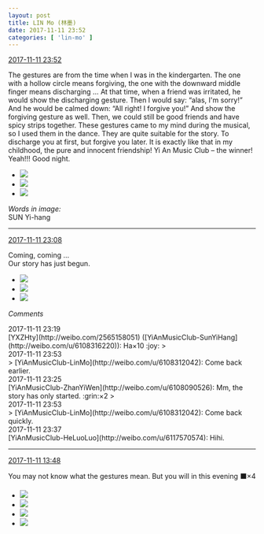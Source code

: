 ```yaml
---
layout: post
title: LIN Mo (林墨)
date: 2017-11-11 23:52
categories: [ 'lin-mo' ]
---
```


<div class="weibo-info">
  <a href="https://weibo.com/6108312042/FuEiBu6BR">2017-11-11 23:52</a>
</div>

The gestures are from the time when I was in the kindergarten. The one with a hollow circle means forgiving, the one with the downward middle finger means discharging … At that time, when a friend was irritated, he would show the discharging gesture. Then I would say: “alas, I'm sorry!” And he would be calmed down: “All right! I forgive you!” And show the forgiving gesture as well. Then, we could still be good friends and have spicy strips together. These gestures came to my mind during the musical, so I used them in the dance. They are quite suitable for the story. To discharge you at first, but forgive you later. It is exactly like that in my childhood, the pure and innocent friendship! Yi An Music Club – the winner! Yeah!!! Good night.

<!-- more -->

<ul class="weibo-pic-list-1">
  <li class="weibo-pic">
    <a href="https://wx3.sinaimg.cn/mw690/006FnQZYly1flekzbuvmuj31491zkx6p.jpg"><img src="//wx3.sinaimg.cn/thumb150/006FnQZYly1flekzbuvmuj31491zkx6p.jpg" /></a>
  </li>
  <li class="weibo-pic">
    <a href="https://wx3.sinaimg.cn/mw690/006FnQZYly1flekzd5pvyj31491zku0x.jpg"><img src="//wx3.sinaimg.cn/thumb150/006FnQZYly1flekzd5pvyj31491zku0x.jpg" /></a>
  </li>
  <li class="weibo-pic">
    <a href="https://wx1.sinaimg.cn/mw690/006FnQZYly1flekz9fhvoj31zk149tts.jpg"><img src="//wx1.sinaimg.cn/thumb150/006FnQZYly1flekz9fhvoj31zk149tts.jpg" /></a>
  </li>
</ul>

*Words in image:*  
SUN Yi-hang

---

<div class="weibo-info">
  <a href="https://weibo.com/6108312042/FuE0X1G3X">2017-11-11 23:08</a>
</div>

Coming, coming …  
Our story has just begun. 

<ul class="weibo-pic-list-1">
  <li class="weibo-pic">
    <a href="https://wx1.sinaimg.cn/mw690/006FnQZYly1flejq43t0lj314a1zke82.jpg"><img src="//wx1.sinaimg.cn/thumb150/006FnQZYly1flejq43t0lj314a1zke82.jpg" /></a>
  </li>
  <li class="weibo-pic">
    <a href="https://wx2.sinaimg.cn/mw690/006FnQZYly1flejq2c58jj314a1zkkjm.jpg"><img src="//wx2.sinaimg.cn/thumb150/006FnQZYly1flejq2c58jj314a1zkkjm.jpg" /></a>
  </li>
  <li class="weibo-pic">
    <a href="https://wx3.sinaimg.cn/mw690/006FnQZYly1flejq5kyerj314a1zkkjm.jpg"><img src="//wx3.sinaimg.cn/thumb150/006FnQZYly1flejq5kyerj314a1zkkjm.jpg" /></a>
  </li>
</ul>

*Comments*

<div class="weibo-info">2017-11-11 23:19</div>
[YXZHty](http://weibo.com/2565158051) ([YiAnMusicClub-SunYiHang](http://weibo.com/u/6108316220)): Ha×10 :joy:
> <div class="weibo-info">2017-11-11 23:53</div>
> [YiAnMusicClub-LinMo](http://weibo.com/u/6108312042): Come back earlier.

<div class="weibo-info">2017-11-11 23:25</div>
[YiAnMusicClub-ZhanYiWen](http://weibo.com/u/6108090526): Mm, the story has only started. :grin:×2
> <div class="weibo-info">2017-11-11 23:53</div>
> [YiAnMusicClub-LinMo](http://weibo.com/u/6108312042): Come back quickly.

<div class="weibo-info">2017-11-11 23:37</div>
[YiAnMusicClub-HeLuoLuo](http://weibo.com/u/6117570574): Hihi.

---

<div class="weibo-info">
  <a href="https://weibo.com/6108312042/FuAlCBUMt">2017-11-11 13:48</a>
</div>

You may not know what the gestures mean. But you will in this evening ⬛️×4

<ul class="weibo-pic-list-2">
  <li class="weibo-pic">
    <a href="https://wx1.sinaimg.cn/mw690/006FnQZYly1fle3jyponyj32c02c0u0x.jpg"><img src="//wx1.sinaimg.cn/thumb150/006FnQZYly1fle3jyponyj32c02c0u0x.jpg" /></a>
  </li>
  <li class="weibo-pic">
    <a href="https://wx3.sinaimg.cn/mw690/006FnQZYly1fle3jxnijoj32c02c0kjl.jpg"><img src="//wx3.sinaimg.cn/thumb150/006FnQZYly1fle3jxnijoj32c02c0kjl.jpg" /></a>
  </li>
  <li class="weibo-pic">
    <a href="https://wx3.sinaimg.cn/mw690/006FnQZYly1fle3jzw4o0j32c02c0qv5.jpg"><img src="//wx3.sinaimg.cn/thumb150/006FnQZYly1fle3jzw4o0j32c02c0qv5.jpg" /></a>
  </li>
  <li class="weibo-pic">
    <a href="https://wx1.sinaimg.cn/mw690/006FnQZYly1fle3k1rw8qj32c02c0x6p.jpg"><img src="//wx1.sinaimg.cn/thumb150/006FnQZYly1fle3k1rw8qj32c02c0x6p.jpg" /></a>
  </li>
</ul>
